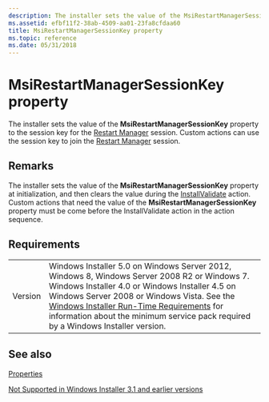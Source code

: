 ```yaml
---
description: The installer sets the value of the MsiRestartManagerSessionKey property to the session key for the Restart Manager session.
ms.assetid: efbf11f2-38ab-4509-aa01-23fa8cfdaa60
title: MsiRestartManagerSessionKey property
ms.topic: reference
ms.date: 05/31/2018
---
```


# MsiRestartManagerSessionKey property

The installer sets the value of the **MsiRestartManagerSessionKey** property to the session key for the [Restart Manager](../rstmgr/restart-manager-portal.md) session. Custom actions can use the session key to join the [Restart Manager](../rstmgr/restart-manager-portal.md) session.

## Remarks

The installer sets the value of the **MsiRestartManagerSessionKey** property at initialization, and then clears the value during the [InstallValidate](installvalidate-action.md) action. Custom actions that need the value of the **MsiRestartManagerSessionKey** property must be come before the InstallValidate action in the action sequence.

## Requirements



|                    |                                                                                                                                                                                                                                                                                                                                                                          |
|--------------------|--------------------------------------------------------------------------------------------------------------------------------------------------------------------------------------------------------------------------------------------------------------------------------------------------------------------------------------------------------------------------|
| Version<br/> | Windows Installer 5.0 on Windows Server 2012, Windows 8, Windows Server 2008 R2 or Windows 7. Windows Installer 4.0 or Windows Installer 4.5 on Windows Server 2008 or Windows Vista. See the [Windows Installer Run-Time Requirements](windows-installer-portal.md) for information about the minimum service pack required by a Windows Installer version.<br/> |



## See also

<dl> <dt>

[Properties](properties.md)
</dt> <dt>

[Not Supported in Windows Installer 3.1 and earlier versions](not-supported-in-windows-installer-version-3-1.md)
</dt> </dl>

 

 

